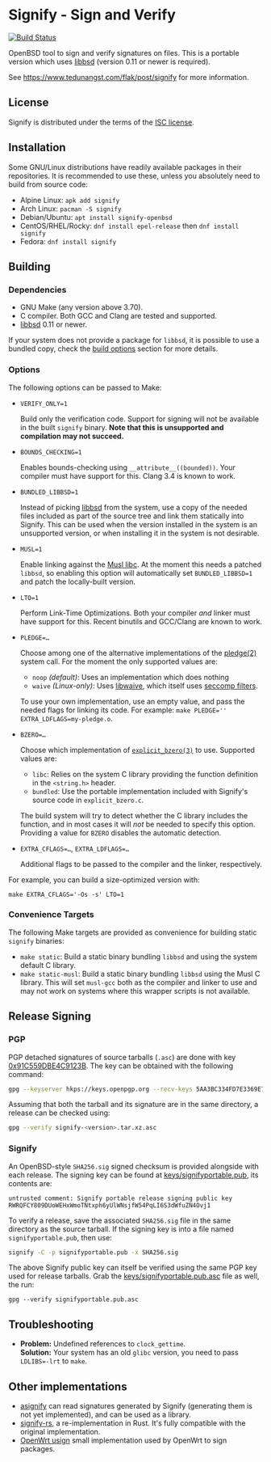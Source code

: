 # Signify - Sign and Verify

[![Build Status](https://img.shields.io/endpoint.svg?url=https%3A%2F%2Factions-badge.atrox.dev%2Faperezdc%2Fsignify%2Fbadge&style=flat)](https://actions-badge.atrox.dev/aperezdc/signify/goto)

OpenBSD tool to sign and verify signatures on files. This is a portable
version which uses [libbsd](http://libbsd.freedesktop.org/wiki/) (version
0.11 or newer is required).

See https://www.tedunangst.com/flak/post/signify for more information.

## License

Signify is distributed under the terms of the [ISC
license](https://opensource.org/licenses/isc-license.txt).


## Installation

Some GNU/Linux distributions have readily available packages in their
repositories. It is recommended to use these, unless you absolutely need to
build from source code:

-   Alpine Linux: `apk add signify`
-   Arch Linux: `pacman -S signify`
-   Debian/Ubuntu: `apt install signify-openbsd`
-   CentOS/RHEL/Rocky: `dnf install epel-release` then `dnf install signify`
-   Fedora: `dnf install signify`


## Building

### Dependencies

* GNU Make (any version above 3.70).
* C compiler. Both GCC and Clang are tested and supported.
* [libbsd](http://libbsd.freedesktop.org/wiki/) 0.11 or newer.

If your system does not provide a package for `libbsd`, it is possible to use
a bundled copy, check the [build options](#options) section for more details.


### Options

The following options can be passed to Make:

* `VERIFY_ONLY=1`

    Build only the verification code. Support for signing will not
    be available in the built `signify` binary. **Note that this is
    unsupported and compilation may not succeed.**

* `BOUNDS_CHECKING=1`

    Enables bounds-checking using `__attribute__((bounded))`. Your
    compiler must have support for this. Clang 3.4 is known to work.

* `BUNDLED_LIBBSD=1`

    Instead of picking [libbsd](http://libbsd.freedesktop.org/wiki/) from the
    system, use a copy of the needed files included as part of the source tree
    and link them statically into Signify. This can be used when the version
    installed in the system is an unsupported version, or when installing it
    in the system is not desirable.

* `MUSL=1`

    Enable linking against the [Musl libc](http://www.musl-libc.org/). At the
    moment this needs a patched `libbsd`, so enabling this option will
    automatically set `BUNDLED_LIBBSD=1` and patch the locally-built version.

* `LTO=1`

    Perform Link-Time Optimizations. Both your compiler *and* linker
    must have support for this. Recent binutils and GCC/Clang are
    known to work.

* `PLEDGE=…`

    Choose among one of the alternative implementations of the
    [pledge(2)](https://man.openbsd.org/pledge.2)
    system call. For the moment the only supported values are:

    - `noop` *(default)*: Uses an implementation which does nothing
    - `waive` *(Linux-only)*: Uses
      [libwaive](https://github.com/dimkr/libwaive), which itself uses
      [seccomp filters](https://en.wikipedia.org/wiki/Seccomp).

    To use your own implementation, use an empty value, and pass
    the needed flags for linking its code. For example:
    `make PLEDGE='' EXTRA_LDFLAGS=my-pledge.o`.

* `BZERO=…`

    Choose which implementation of
    [`explicit_bzero(3)`](https://man.openbsd.org/bzero.3)
    to use. Supported values are:

    - `libc`: Relies on the system C library providing the function definition
      in the `<string.h>` header.
    - `bundled`: Use the portable implementation included with Signify's source
      code in `explicit_bzero.c`.

    The build system will try to detect whether the C library includes the
    function, and in most cases it will *not* be needed to specify this option.
    Providing a value for `BZERO` disables the automatic detection.

* `EXTRA_CFLAGS=…`, `EXTRA_LDFLAGS=…`

    Additional flags to be passed to the compiler and the linker,
    respectively.

For example, you can build a size-optimized version with:

    make EXTRA_CFLAGS='-Os -s' LTO=1


### Convenience Targets

The following Make targets are provided as convenience for building static
`signify` binaries:

* `make static`: Build a static binary bundling `libbsd` and using the system
  default C library.
* `make static-musl`: Build a static binary bundling `libbsd` using the Musl
  C library. This will set `musl-gcc` both as the compiler and linker to use
  and may not work on systems where this wrapper scripts is not available.


## Release Signing

### PGP

PGP detached signatures of source tarballs (`.asc`) are done with key
[0x91C559DBE4C9123B](https://keys.openpgp.org/search?q=5AA3BC334FD7E3369E7C77B291C559DBE4C9123B).
The key can be obtained with the following command:

```sh
gpg --keyserver hkps://keys.openpgp.org --recv-keys 5AA3BC334FD7E3369E7C77B291C559DBE4C9123B
```

Assuming that both the tarball and its signature are in the same directory,
a release can be checked using:

```sh
gpg --verify signify-<version>.tar.xz.asc
```

### Signify

An OpenBSD-style `SHA256.sig` signed checksum is provided alongside with each
release. The signing key can be found at
[keys/signifyportable.pub](keys/signifyportable.pub), its contents are:

```
untrusted comment: Signify portable release signing public key
RWRQFCY809DUoWEHxWmoTNtxph6yUlWNsjfW54PqLI6S3dWfuZN4Ovj1
```

To verify a release, save the associated `SHA256.sig` file in the same
directory as the source tarball. If the signing key is into a file named
`signifyportable.pub`, then use:

```sh
signify -C -p signifyportable.pub -x SHA256.sig
```

The above Signify public key can itself be verified using the same PGP key
used for release tarballs. Grab the [keys/signifyportable.pub.asc](keys/signifyportable.pub.asc)
file as well, the run:

```
gpg --verify signifyportable.pub.asc
```


## Troubleshooting

* **Problem:** Undefined references to `clock_gettime`. <br>
  **Solution:** Your system has an old `glibc` version, you need to pass
  `LDLIBS=-lrt` to `make`.


## Other implementations

* [asignify](https://github.com/vstakhov/asignify) can read signatures
  generated by Signify (generating them is not yet implemented), and can be
  used as a library.
* [signify-rs](https://github.com/badboy/signify-rs), a re-implementation in Rust. It's fully compatible with the original implementation.
* [OpenWrt usign](https://github.com/openwrt/usign) small implementation used by OpenWrt to sign packages.
